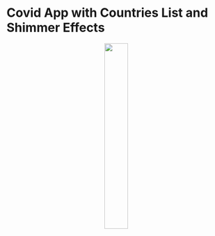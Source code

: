 # Covid App with Countries List and Shimmer Effects

<p align="center" width="100%">
    <img width="33%" src="https://user-images.githubusercontent.com/59369881/208981084-af083cc3-d27a-4110-b710-826bb08c7ab2.png">
</p>
